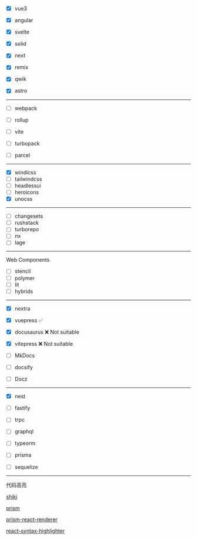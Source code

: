 - [x] vue3
- [x] angular

- [x] svelte
- [x] solid

- [x] next
- [x] remix

- [x] qwik
- [x] astro

---

- [ ] webpack
- [ ] rollup
- [ ] vite

- [ ] turbopack
- [ ] parcel

---

- [x] windicss
- [ ] tailwindcss
- [ ] headlessui
- [ ] heroicons
- [x] unocss

---

- [ ] changesets
- [ ] rushstack
- [ ] turborepo
- [ ] nx
- [ ] lage

---

Web Components

- [ ] stencil
- [ ] polymer
- [ ] lit
- [ ] hybrids

---

- [x] nextra

- [x] vuepress ✅

- [x] docusaurus ❌ Not suitable

- [x] vitepress ❌ Not suitable

- [ ] MkDocs
- [ ] docsify
- [ ] Docz

---

- [x] nest
- [ ] fastify
- [ ] trpc

- [ ] graphql
- [ ] typeorm
- [ ] prisma
- [ ] sequelize

---

代码高亮

[shiki](https://github.com/shikijs/shiki)

[prism](https://github.com/PrismJS/prism)

[prism-react-renderer](https://github.com/FormidableLabs/prism-react-renderer)

[react-syntax-highlighter](https://github.com/react-syntax-highlighter/react-syntax-highlighter)
